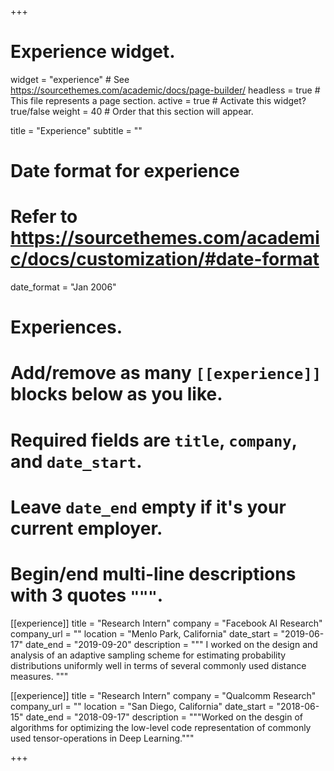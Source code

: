 +++
# Experience widget.
widget = "experience"  # See https://sourcethemes.com/academic/docs/page-builder/
headless = true  # This file represents a page section.
active = true  # Activate this widget? true/false
weight = 40  # Order that this section will appear.

title = "Experience"
subtitle = ""

# Date format for experience
#   Refer to https://sourcethemes.com/academic/docs/customization/#date-format
date_format = "Jan 2006"

# Experiences.
#   Add/remove as many `[[experience]]` blocks below as you like.
#   Required fields are `title`, `company`, and `date_start`.
#   Leave `date_end` empty if it's your current employer.
#   Begin/end multi-line descriptions with 3 quotes `"""`.
[[experience]]
  title = "Research Intern"
  company = "Facebook AI Research"
  company_url = ""
  location = "Menlo Park, California"
  date_start = "2019-06-17"
  date_end = "2019-09-20"
  description = """
  I worked on the design and analysis of an adaptive sampling scheme for estimating 
   probability distributions uniformly well in terms of several commonly used distance 
  measures.
  """

[[experience]]
  title = "Research Intern"
  company = "Qualcomm Research"
  company_url = ""
  location = "San Diego, California"
  date_start = "2018-06-15"
  date_end = "2018-09-17"
  description = """Worked on the desgin of algorithms for optimizing the low-level code representation of commonly used tensor-operations in Deep Learning."""

+++
